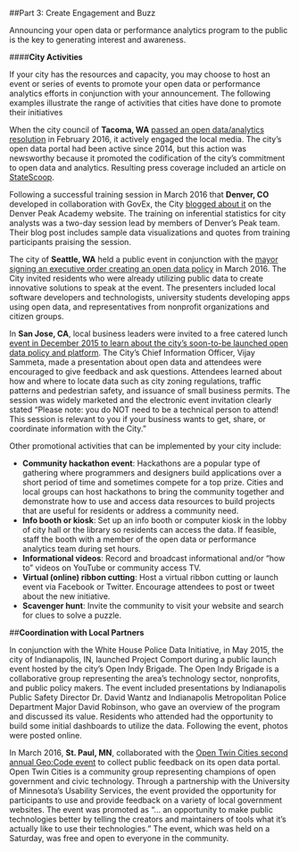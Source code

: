 ##Part 3: Create Engagement and Buzz


Announcing your open data or performance analytics program to the public is the key to generating interest and awareness.

####**City Activities**

If your city has the resources and capacity, you may choose to host an event or series of events to promote your open data or performance analytics efforts in conjunction with your announcement. The following examples illustrate the range of activities that cities have done to promote their initiatives 

When the city council of **Tacoma, WA** [passed an open data/analytics resolution](https://cityoftacoma.legistar.com/LegislationDetail.aspx?ID=2558873&GUID=754BE35D-0C23-421D-8CA0-62D244FD2368&Options=&Search=") in February 2016, it actively engaged the local media. The city’s open data portal had been active since 2014, but this action was newsworthy because it promoted the codification of the city’s commitment to open data and analytics. Resulting press coverage included an article on [StateScoop](http://statescoop.com/tacoma-wash-passes-open-data-law-to-galvanize-transparency-efforts). 

Following a successful training session in March 2016 that **Denver, CO** developed in collaboration with GovEx, the City [blogged about it](https://denpeakacademy.com/2016/03/21/demystifying-analytics/) on the Denver Peak Academy website. The training on inferential statistics for city analysts was a two-day session lead by members of Denver’s Peak team. Their blog post includes sample data visualizations and quotes from training participants praising the session.

The city of **Seattle, WA** held a public event in conjunction with the [mayor signing an executive order creating an open data policy](http://www.geekwire.com/2016/seattle-mayor-signs-new-open-data-policy-makes-city-information-accessible/) in March 2016. The City invited residents who were already utilizing public data to create innovative solutions to speak at the event. The presenters included local software developers and technologists, university students developing apps using open data, and representatives from nonprofit organizations and citizen groups. 

In **San Jose, CA**, local business leaders were invited to a free catered lunch [event in December 2015 to learn about the city’s soon-to-be launched open data policy and platform](https://www.eventbrite.com/e/open-data-in-san-jose-a-conversation-between-businesses-and-city-government-tickets-19827816533). The City’s Chief Information Officer, Vijay Sammeta, made a presentation about open data and attendees were encouraged to give feedback and ask questions. Attendees learned about how and where to locate data such as city zoning regulations, traffic patterns and pedestrian safety, and issuance of small business permits. The session was widely marketed and the electronic event invitation clearly stated “Please note: you do NOT need to be a technical person to attend! This session is relevant to you if your business wants to get, share, or coordinate information with the City.”

Other promotional activities that can be implemented by your city include: 
* **Community hackathon event**: Hackathons are a popular type of gathering where programmers and designers build applications over a short period of time and sometimes compete for a top prize. Cities and local groups can host hackathons to bring the community together and demonstrate how to use and access data resources to build projects that are useful for residents or address a community need. 
* **Info booth or kiosk**: Set up an info booth or computer kiosk in the lobby of city hall or the library so residents can access the data. If feasible, staff the booth with a member of the open data or performance analytics team during set hours.
* **Informational videos**: Record and broadcast informational and/or “how to” videos on YouTube or community access TV.
* **Virtual (online) ribbon cutting**: Host a virtual ribbon cutting or launch event via Facebook or Twitter. Encourage attendees to post or tweet about the new initiative. 
* **Scavenger hunt**: Invite the community to visit your website and search for clues to solve a puzzle.

##**Coordination with Local Partners**

In conjunction with the White House Police Data Initiative, in May 2015, the city of Indianapolis, IN, launched Project Comport during a public launch event hosted by the city’s Open Indy Brigade. The Open Indy Brigade is a collaborative group representing the area’s technology sector, nonprofits, and public policy makers. The event included presentations by Indianapolis Public Safety Director Dr. David Wantz and Indianapolis Metropolitan Police Department Major David Robinson, who gave an overview of the program and discussed its value. Residents who attended had the opportunity to build some initial dashboards to utilize the data. Following the event, photos were posted online.

In March 2016, **St. Paul, MN**, collaborated with the [Open Twin Cities second annual Geo:Code event](http://www.opentwincities.org) to collect public feedback on its open data portal. Open Twin Cities is a community group representing champions of open government and civic technology. Through a partnership with the University of Minnesota’s Usability Services, the event provided the opportunity for participants to use and provide feedback on a variety of local government websites. The event was promoted as “... an opportunity to make public technologies better by telling the creators and maintainers of tools what it’s actually like to use their technologies.” The event, which was held on a Saturday, was free and open to everyone in the community. 